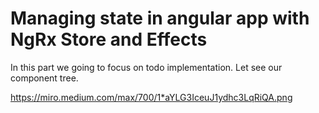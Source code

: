 
# Managing state in angular app with NgRx Store and Effects

In this part we going to focus on todo implementation. Let see our component tree.

https://miro.medium.com/max/700/1*aYLG3IceuJ1ydhc3LqRiQA.png

